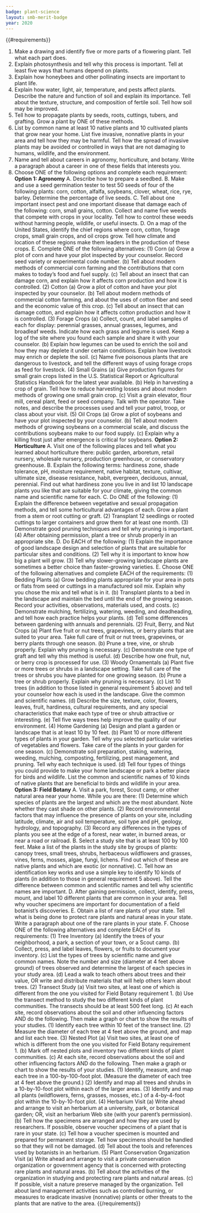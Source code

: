 ```yaml
---
badge: plant-science
layout: smb-merit-badge
year: 2020
---
```


{{#requirements}}
1. Make a drawing and identify five or more parts of a flowering plant. Tell what each part does.
2. Explain photosynthesis and tell why this process is important. Tell at least five ways that humans depend on plants.
3. Explain how honeybees and other pollinating insects are important to plant life.
4. Explain how water, light, air, temperature, and pests affect plants. Describe the nature and function of soil and explain its importance. Tell about the texture, structure, and composition of fertile soil. Tell how soil may be improved.
5. Tell how to propagate plants by seeds, roots, cuttings, tubers, and grafting. Grow a plant by ONE of these methods.
6. List by common name at least 10 native plants and 10 cultivated plants that grow near your home. List five invasive, nonnative plants in your area and tell how they may be harmful. Tell how the spread of invasive plants may be avoided or controlled in ways that are not damaging to humans, wildlife, and the environment.
7. Name and tell about careers in agronomy, horticulture, and botany. Write a paragraph about a career in one of these fields that interests you.
8. Choose ONE of the following options and complete each requirement:
    **Option 1: Agronomy**
    A. Describe how to prepare a seedbed.
    B. Make and use a seed germination tester to test 50 seeds of four of the following plants: corn, cotton, alfalfa, soybeans, clover, wheat, rice, rye, barley. Determine the percentage of live seeds.
    C. Tell about one important insect pest and one important disease that damage each of the following: corn, small grains, cotton. Collect and name five weeds that compete with crops in your locality. Tell how to control these weeds without harming people, wildlife, or useful insects.
    D. On a map of the United States, identify the chief regions where corn, cotton, forage crops, small grain crops, and oil crops grow. Tell how climate and location of these regions make them leaders in the production of these crops.
    E. Complete ONE of the following alternatives:
        (1) Corn
            (a) Grow a plot of corn and have your plot inspected by your counselor. Record seed variety or experimental code number.
            (b) Tell about modern methods of commercial corn farming and the contributions that corn makes to today’s food and fuel supply.
            (c) Tell about an insect that can damage corn, and explain how it affects corn production and how it is controlled.
        (2) Cotton
            (a) Grow a plot of cotton and have your plot inspected by your counselor.
            (b) Tell about modern methods of commercial cotton farming, and about the uses of cotton fiber and seed and the economic value of this crop.
            (c) Tell about an insect that can damage cotton, and explain how it affects cotton production and how it is controlled.
        (3) Forage Crops
            (a) Collect, count, and label samples of each for display: perennial grasses, annual grasses, legumes, and broadleaf weeds. Indicate how each grass and legume is used. Keep a log of the site where you found each sample and share it with your counselor.
            (b) Explain how legumes can be used to enrich the soil and how they may deplete it under certain conditions. Explain how livestock may enrich or deplete the soil.
            (c) Name five poisonous plants that are dangerous to livestock, and tell the different ways of using forage crops as feed for livestock.
        (4) Small Grains
            (a) Give production figures for small grain crops listed in the U.S. Statistical Report or Agricultural Statistics Handbook for the latest year available.
            (b) Help in harvesting a crop of grain. Tell how to reduce harvesting losses and about modern methods of growing one small grain crop.
            (c) Visit a grain elevator, flour mill, cereal plant, feed or seed company. Talk with the operator. Take notes, and describe the processes used and tell your patrol, troop, or class about your visit.
        (5) Oil Crops
            (a) Grow a plot of soybeans and have your plot inspected by your counselor.
            (b) Tell about modern methods of growing soybeans on a commercial scale, and discuss the contributions soybeans make to our food supply.
            (c) Explain why a killing frost just after emergence is critical for soybeans.
    **Option 2: Horticulture**
    A. Visit one of the following places and tell what you learned about horticulture there: public garden, arboretum, retail nursery, wholesale nursery, production greenhouse, or conservatory greenhouse.
    B. Explain the following terms: hardiness zone, shade tolerance, pH, moisture requirement, native habitat, texture, cultivar, ultimate size, disease resistance, habit, evergreen, deciduous, annual, perennial. Find out what hardiness zone you live in and list 10 landscape plants you like that are suitable for your climate, giving the common name and scientific name for each.
    C. Do ONE of the following:
        (1) Explain the difference between vegetative and sexual propagation methods, and tell some horticultural advantages of each. Grow a plant from a stem or root cutting or graft.
        (2) Transplant 12 seedlings or rooted cuttings to larger containers and grow them for at least one month.
        (3) Demonstrate good pruning techniques and tell why pruning is important.
        (4) After obtaining permission, plant a tree or shrub properly in an appropriate site.
    D. Do EACH of the following:
        (1) Explain the importance of good landscape design and selection of plants that are suitable for particular sites and conditions.
        (2) Tell why it is important to know how big a plant will grow.
        (3) Tell why slower-growing landscape plants are sometimes a better choice than faster-growing varieties.
    E. Choose ONE of the following alternatives and complete EACH of the requirements:
        (1) Bedding Plants
            (a) Grow bedding plants appropriate for your area in pots or flats from seed or cuttings in a manufactured soil mix. Explain why you chose the mix and tell what is in it.
            (b) Transplant plants to a bed in the landscape and maintain the bed until the end of the growing season. Record your activities, observations, materials used, and costs.
            (c) Demonstrate mulching, fertilizing, watering, weeding, and deadheading, and tell how each practice helps your plants.
            (d) Tell some differences between gardening with annuals and perennials.
        (2) Fruit, Berry, and Nut Crops
            (a) Plant five fruit or nut trees, grapevines, or berry plants that are suited to your area. Take full care of fruit or nut trees, grapevines, or berry plants through one season.
            (b) Prune a tree, vine, or shrub properly. Explain why pruning is necessary.
            (c) Demonstrate one type of graft and tell why this method is useful.
            (d) Describe how one fruit, nut, or berry crop is processed for use.
        (3) Woody Ornamentals
            (a) Plant five or more trees or shrubs in a landscape setting. Take full care of the trees or shrubs you have planted for one growing season.
            (b) Prune a tree or shrub properly. Explain why pruning is necessary.
            (c) List 10 trees (in addition to those listed in general requirement 5 above) and tell your counselor how each is used in the landscape. Give the common and scientific names.
            (d) Describe the size, texture, color, flowers, leaves, fruit, hardiness, cultural requirements, and any special characteristics that make each type of tree or shrub attractive or interesting.
            (e) Tell five ways trees help improve the quality of our environment.
        (4) Home Gardening
            (a) Design and plant a garden or landscape that is at least 10 by 10 feet.
            (b) Plant 10 or more different types of plants in your garden. Tell why you selected particular varieties of vegetables and flowers. Take care of the plants in your garden for one season.
            (c) Demonstrate soil preparation, staking, watering, weeding, mulching, composting, fertilizing, pest management, and pruning. Tell why each technique is used.
            (d) Tell four types of things you could provide to make your home landscape or park a better place for birds and wildlife. List the common and scientific names of 10 kinds of native plants that are beneficial to birds and wildlife in your area.
    **Option 3: Field Botany**
    A. Visit a park, forest, Scout camp, or other natural area near your home. While you are there:
        (1) Determine which species of plants are the largest and which are the most abundant. Note whether they cast shade on other plants.
        (2) Record environmental factors that may influence the presence of plants on your site, including latitude, climate, air and soil temperature, soil type and pH, geology, hydrology, and topography.
        (3) Record any differences in the types of plants you see at the edge of a forest, near water, in burned areas, or near a road or railroad.
    B. Select a study site that is at least 100 by 100 feet. Make a list of the plants in the study site by groups of plants: canopy trees, small trees, shrubs, herbaceous wildflowers and grasses, vines, ferns, mosses, algae, fungi, lichens. Find out which of these are native plants and which are exotic (or nonnative).
    C. Tell how an identification key works and use a simple key to identify 10 kinds of plants (in addition to those in general requirement 5 above). Tell the difference between common and scientific names and tell why scientific names are important.
    D. After gaining permission, collect, identify, press, mount, and label 10 different plants that are common in your area. Tell why voucher specimens are important for documentation of a field botanist’s discoveries.
    E. Obtain a list of rare plants of your state. Tell what is being done to protect rare plants and natural areas in your state. Write a paragraph about one of the rare plants in your state.
    F. Choose ONE of the following alternatives and complete EACH of its requirements:
        (1) Tree Inventory
            (a) Identify the trees of your neighborhood, a park, a section of your town, or a Scout camp.
            (b) Collect, press, and label leaves, flowers, or fruits to document your inventory.
            (c) List the types of trees by scientific name and give common names. Note the number and size (diameter at 4 feet above ground) of trees observed and determine the largest of each species in your study area.
            (d) Lead a walk to teach others about trees and their value, OR write and distribute materials that will help others learn about trees.
        (2) Transect Study
            (a) Visit two sites, at least one of which is different from the one you visited for Field Botany requirement 1.
            (b) Use the transect method to study the two different kinds of plant communities. The transects should be at least 500 feet long.
            (c) At each site, record observations about the soil and other influencing factors AND do the following. Then make a graph or chart to show the results of your studies.
                (1) Identify each tree within 10 feet of the transect line.
                (2) Measure the diameter of each tree at 4 feet above the ground, and map and list each tree.
        (3) Nested Plot
            (a) Visit two sites, at least one of which is different from the one you visited for Field Botany requirement 1.
            (b) Mark off nested plots and inventory two different kinds of plant communities.
            (c) At each site, record observations about the soil and other influencing factors AND do the following. Then make a graph or chart to show the results of your studies.
                (1) Identify, measure, and map each tree in a 100-by-100-foot plot. (Measure the diameter of each tree at 4 feet above the ground.)
                (2) Identify and map all trees and shrubs in a 10-by-10-foot plot within each of the larger areas.
                (3) Identify and map all plants (wildflowers, ferns, grasses, mosses, etc.) of a 4-by-4-foot plot within the 10-by-10-foot plot.
        (4) Herbarium Visit
            (a) Write ahead and arrange to visit an herbarium at a university, park, or botanical garden; OR, visit an herbarium Web site (with your parent’s permission).
            (b) Tell how the specimens are arranged and how they are used by researchers. If possible, observe voucher specimens of a plant that is rare in your state.
            (c) Tell how a voucher specimen is mounted and prepared for permanent storage. Tell how specimens should be handled so that they will not be damaged.
            (d) Tell about the tools and references used by botanists in an herbarium.
        (5) Plant Conservation Organization Visit
            (a) Write ahead and arrange to visit a private conservation organization or government agency that is concerned with protecting rare plants and natural areas.
            (b) Tell about the activities of the organization in studying and protecting rare plants and natural areas.
            (c) If possible, visit a nature preserve managed by the organization. Tell about land management activities such as controlled burning, or measures to eradicate invasive (nonnative) plants or other threats to the plants that are native to the area.
{{/requirements}}
